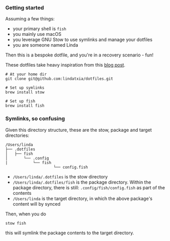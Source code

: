 ### Getting started
Assuming a few things:
- your primary shell is `fish`
- you mainly use macOS
- you leverage GNU Stow to use symlinks and manage your dotfiles
- you are someone named Linda

Then this is a bespoke dotfile, and you're in a recovery scenario - fun!

These dotfiles take heavy inspiration from this [blog post](https://www.jakewiesler.com/blog/managing-dotfiles).

```
# At your home dir
git clone git@github.com:lindatxia/dotfiles.git

# Set up symlinks
brew install stow

# Set up fish
brew install fish

```

### Symlinks, so confusing
Given this directory structure, these are the stow, package and target directories:
```
/Users/linda
├── .dotfiles
│   ├── fish
│       └── .config
|   	 	└── fish
                     └── config.fish
```
- `/Users/linda/.dotfiles` is the stow directory
- `/Users/linda/.dotfiles/fish` is the package directory. Within the package directory, there is still: `.config/fish/config.fish` as part of the contents
- `/Users/linda` is the target directory, in which the above package's content will by synced

Then, when you do 
```
stow fish
```
this will symlink the package contents to the target directory.
